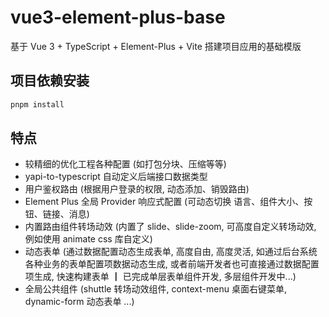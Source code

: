 # vue3-element-plus-base

基于 Vue 3 + TypeScript + Element-Plus + Vite 搭建项目应用的基础模版

## 项目依赖安装

```sh
pnpm install
```

## 特点

- 较精细的优化工程各种配置 (如打包分块、压缩等等)
- yapi-to-typescript 自动定义后端接口数据类型
- 用户鉴权路由 (根据用户登录的权限, 动态添加、销毁路由)
- Element Plus 全局 Provider 响应式配置 (可动态切换 语言、组件大小、按钮、链接、消息)
- 内置路由组件转场动效 (内置了 slide、slide-zoom, 可高度自定义转场动效, 例如使用 animate css 库自定义)
- 动态表单 (通过数据配置动态生成表单, 高度自由, 高度灵活, 如通过后台系统各种业务的表单配置项数据动态生成, 或者前端开发者也可直接通过数据配置项生成, 快速构建表单 ┃ 已完成单层表单组件开发, 多层组件开发中...)
- 全局公共组件 (shuttle 转场动效组件, context-menu 桌面右键菜单, dynamic-form 动态表单 ...)
